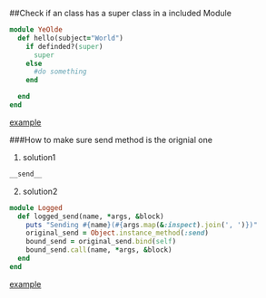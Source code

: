 ##Check if an class has a super class in a included Module

```ruby
module YeOlde
  def hello(subject="World")
    if definded?(super)
      super
    else
      #do something
    end

  end
end
```

[example](016_super_in_modules.rb)

###How to make sure send method is the orignial one

1. solution1
  ```ruby
  __send__
  ```
2. solution2

  ```ruby
  module Logged
    def logged_send(name, *args, &block)
      puts "Sending #{name}(#{args.map(&:inspect).join(', ')})"
      original_send = Object.instance_method(:send)
      bound_send = original_send.bind(self)
      bound_send.call(name, *args, &block)
    end
  end
  ```

  [example](016_super_in_modules_send.rb)
